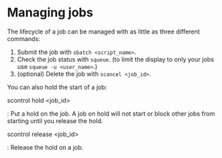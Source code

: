 Managing jobs
=============

The lifecycle of a job can be managed with as little as three different
commands:

1.  Submit the job with `sbatch <script_name>`.
2.  Check the job status with `squeue`. (to limit the display to only
    your jobs use `squeue -u <user_name>`.)
3.  (optional) Delete the job with `scancel <job_id>`.

You can also hold the start of a job:

scontrol hold &lt;job\_id&gt;

:   Put a hold on the job. A job on hold will not start or block other
    jobs from starting until you release the hold.

scontrol release &lt;job\_id&gt;

:   Release the hold on a job.


